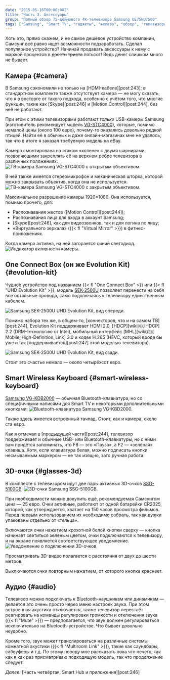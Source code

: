 ```yaml
---
date: "2015-05-16T00:00:00Z"
title: "Часть 3. Аксессуары"
group: "Полный обзор 75-дюймового 4K-телевизора Samsung UE75HU7500"
tags: ["Samsung", "Smart TV", "гаджеты", "железо", "обзор", "телевизоры"]
---
```


Хоть это, прямо скажем, и не самое дешёвое устройство компании, Самсунг всё равно ищет возможности подзаработать. Сделал популярное устройство? Начинай продавать аксессуары к нему с маржой процентов в ~~двести~~ ~~триста~~ пятьсот! Ведь денег слишком много не бывает.

## Камера {#camera}

В Samsung сэкономили не только на [HDMI-кабеле][post:243]; в стандартном комплекте также отсутствует камера — не могу сказать, что я в восторге от такого подхода, особенно с учётом того, что многие функции, такие как [Skype][post:246] и [Motion Control][post:244], без неё не работают.

<!--more-->

При этом с этими телевизорами работают *только* USB-камеры Samsung (изготовитель рекомендует модель [VG-STC4000](http://www.samsung.com/us/video/tvs-accessories/VG-STC4000/ZA)), которые, помимо немалой цены (около 100 евро), почему-то оказались довольно редкой птицей. Найти её в обычных и даже онлайн-магазинах мне не удалось, так что в итоге я заказал требуемую модель на eBay.

Камера смонтирована на этаком «колене» с двумя шарнирами, позволяющими закреплять её на верхнем ребре телевизора в различных положениях:
![](img:1.bp.blogspot.com/-XI3WZxPp01Q/VQQq9cMLcSI/AAAAAAAAhPk/kozQPL8YKPU/s1600/dsc08026.picasaweb.jpg:a "ТВ-камера Samsung VG-STC4000 с открытым объективом.")

В ней также имеется стереомикрофон и механическая шторка, которой можно закрывать объектив, когда она не используется.
![](img:1.bp.blogspot.com/-2VocQkp8pOk/VQQq9m806JI/AAAAAAAAhNA/QTh6vD1gFUQ/s1600/dsc08027.picasaweb.jpg:a "ТВ-камера Samsung VG-STC4000 с закрытым объективом.")

Максимальное разрешение камеры 1920×1080. Она используется, помимо прочего, для:

* Распознавания жестов ([Motion Control][post:244]);
* Распознавания лица для входа в аккаунт Samsung;
* [Skype][post:246], как для видеозвонков, так и для логина по лицу;
* «Виртуального зеркала» ({{< fl "Virtual Mirror" >}}) в фитнес-приложениях.

Когда камера активна, на ней загорается синий светодиод.
![](img:2.bp.blogspot.com/-crq0iAw8vN4/VVclTIQjALI/AAAAAAAAjb8/K-n2J5c7RlE/s1600/dsc09504.picasaweb.jpg:a "Индикатор активности камеры.")

## One Connect Box (он же Evolution Kit) {#evolution-kit}

Чудно́е устройство под названием {{< fl "One Connect Box" >}} или {{< fl "UHD Evolution Kit" >}}, модель [SEK-2500U](http://www.samsung.com/us/video/tvs-accessories/SEK-2500U/ZA) позволяет перенести на себя все остальные провода, само подключаясь к телевизору единственным кабелем.

![](img:1.bp.blogspot.com/-Stoatsq183o/VQx5RMfV5BI/AAAAAAAAhS0/W7MaYipO_WE/s1600/Samsung-OneConnectBox.picasaweb.jpg:a "Samsung SEK-2500U UHD Evolution Kit, вид спереди.")

Помимо набора тех же, в общем-то, [коннекторов, что и на самом ТВ][post:244], Evolution Kit поддерживает HDMI 2.0, [HDCP][wiki:ru:HDCP] 2.2 (DRM-технологию от Intel), мобильный интерфейс [MHL][wiki:ru:Mobile_High-Definition_Link] 3.0 и кодек H.265 (HEVC, который вроде бы уже и так [поддерживается][post:247] этой моделью телевизора).

![](img:2.bp.blogspot.com/-B3P606ktdZ4/VQx5QpGroqI/AAAAAAAAhSs/JHlE8tP87DY/s1600/Samsung-OneConnectBox-2.picasaweb.jpg:a "Samsung SEK-2500U UHD Evolution Kit, вид сзади.")

Стоит это счастье немало — около четырёхсот евро.

## Smart Wireless Keyboard {#smart-wireless-keyboard}

[Samsung VG-KDB2000](http://www.samsung.com/us/video/tvs-accessories/VG-KBD2000/ZA) — обычная Bluetooth-клавиатура, но со специфичными написями для Smart TV и некоторыми дополнительными кнопками:
![](img:4.bp.blogspot.com/-Ge9Ll7-OmZU/VQs1ytBslBI/AAAAAAAAhSQ/iKTnI8Ju_XU/s1600/samsung_vgkbd2000.picasaweb.jpg:a "Bluetooth-клавиатура Samsung VG-KBD2000.")

Также здесь имеется встроенный тачпад. Стоит, как и камера, около ста евро.

Как я отмечал в [предыдущей части][post:244], телевизор поддерживает и обычные USB- или Bluetooth-клавиатуры, но с ними вам придётся запоминать, что F8 — это «Пауза», а F2 — «зелёная» клавиша. Хотя, если клавиатура белая, можно подписать кнопки несмываемым маркером — не так изящно, зато ручная работа.

## 3D-очки {#glasses-3d}

В комплекте с телевизором идут две пары активных 3D-очков [SSG-5100GB](http://www.samsung.com/us/video/tvs-accessories/SSG-5100GB/ZA):
![](img:3.bp.blogspot.com/-YHEJ9q-HxqM/VQx6Z59qCUI/AAAAAAAAhTA/v-REjzaajig/s1600/Samsung-3D-glasses-SSG-5100GB.picasaweb.jpg:a "3D-очки Samsung SSG-5100GB.")

При необходимости можно докупить ещё, рекомендуемая Самсунгом цена — 25 евро. Очки активные, работают от одной батарейки CR2025, которой, как утверждается, хватает на 150 часов просмотра фильмов. Перед первым использованием их необходимо собрать, так как дужки упакованы отдельно от «тельца».

Включаются очки нажатием крохотной белой кнопки сверху — кнопка начинает светиться зелёным цветом, очки подключаются к телевизору, и на экране появляется соответствующее уведомление.
![](img:4.bp.blogspot.com/-elR_f-HRAM4/VVcyOBPa_rI/AAAAAAAAjcU/_Qmu5aLuAQA/s1600/dsc09505.picasaweb.jpg:a "Уведомление о подключении 3D-очков.")

Просматривать 3D-видео полагается с расстояния от двух до шести метров.

Выключаются очки повторным нажатием, от которого кнопка краснеет.

## Аудио {#audio}

Телевизор можно подключать к Bluetooth-наушникам или динамикам — делается это очень просто через меню настроек звука. При этом встроенная акустика отключается, также телевизор перестаёт реагировать на команды регулировки громкости и отключения звука ({{< fl "Mute" >}}) — предполагается, что звук должен регулироваться исключительно на Bluetooth-устройстве. Что бывает довольно неудобно.

Кроме того, звук может транслироваться на различные системы комнатной акустики ({{< fl "Multiroom Link" >}}), такие как саундбары, сабвуферы и т.д. По этому поводу мне рассказать пока что нечего, так как я как раз присматриваю подходящую модель, так что продолжение следует.

*Далее:* [Часть четвёртая. Smart Hub и приложения][post:246]
